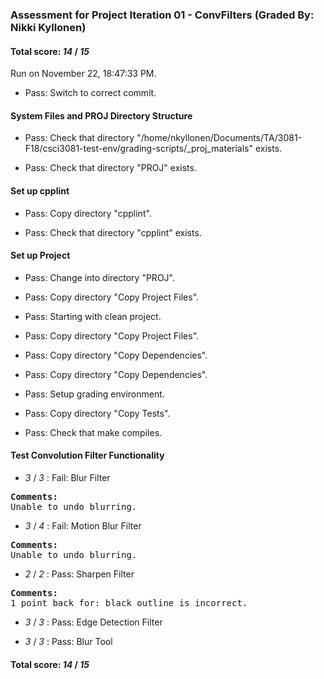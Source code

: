 ### Assessment for Project Iteration 01 - ConvFilters (Graded By: Nikki Kyllonen)

#### Total score: _14_ / _15_

Run on November 22, 18:47:33 PM.

+ Pass: Switch to correct commit.




#### System Files and PROJ Directory Structure

+ Pass: Check that directory "/home/nkyllonen/Documents/TA/3081-F18/csci3081-test-env/grading-scripts/_proj_materials" exists.

+ Pass: Check that directory "PROJ" exists.


#### Set up cpplint

+ Pass: Copy directory "cpplint".



+ Pass: Check that directory "cpplint" exists.


#### Set up Project

+ Pass: Change into directory "PROJ".

+ Pass: Copy directory "Copy Project Files".



+ Pass: Starting with clean project.



+ Pass: Copy directory "Copy Project Files".



+ Pass: Copy directory "Copy Dependencies".



+ Pass: Copy directory "Copy Dependencies".



+ Pass: Setup grading environment.



+ Pass: Copy directory "Copy Tests".



+ Pass: Check that make compiles.




#### Test Convolution Filter Functionality

+  _3_ / _3_ : Fail: Blur Filter
<pre>
<b>Comments: 
</b>Unable to undo blurring.</b></pre>



+  _3_ / _4_ : Fail: Motion Blur Filter
<pre>
<b>Comments: 
</b>Unable to undo blurring.</b></pre>



+  _2_ / _2_ : Pass: Sharpen Filter
<pre>
<b>Comments: 
</b>1 point back for: black outline is incorrect.</b></pre>



+  _3_ / _3_ : Pass: Edge Detection Filter



+  _3_ / _3_ : Pass: Blur Tool



#### Total score: _14_ / _15_

